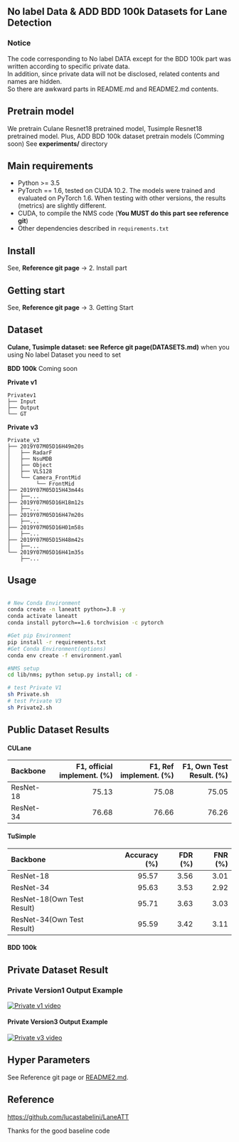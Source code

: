 ## No label Data & ADD BDD 100k Datasets for Lane Detection


### Notice
The code corresponding to No label DATA except for the BDD 100k part was written according to specific private data. <br>
In addition, since private data will not be disclosed, related contents and names are hidden. <br>
So there are awkward parts in README.md and README2.md contents.


## Pretrain model 
We pretrain Culane Resnet18 pretrained model, Tusimple Resnet18 pretrained model.
Plus, ADD BDD 100k dataset pretrain models (Comming soon)
See **experiments/** directory


## Main requirements
- Python >= 3.5
- PyTorch == 1.6, tested on CUDA 10.2. The models were trained and evaluated on PyTorch 1.6. When testing with other versions, the results (metrics) are slightly different.
- CUDA, to compile the NMS code (**You MUST do this part see reference git**)
- Other dependencies described in `requirements.txt`

## Install
See, **Reference git page** -> 2. Install part

## Getting start
See, **Reference git page** -> 3. Getting Start

## Dataset
**Culane, Tusimple dataset: see Referce git page(DATASETS.md)**
when you using No label Dataset you need to set 


**BDD 100k**
Coming soon

**Private v1**
```
Privatev1
├── Input
├── Output
└── GT
```

**Private v3** 
```
Private_v3
├── 2019Y07M05D16H49m20s
│   ├── RadarF
│   ├── NsuMDB
│   ├── Object
│   ├── VLS128
│   └── Camera_FrontMid
│        └── FrontMid
├── 2019Y07M05D15H43m44s
│   ├──...
├── 2019Y07M05D16H18m12s
│   ├──...
├── 2019Y07M05D16H47m20s
│   ├──...
├── 2019Y07M05D16H01m58s
│   ├──...
├── 2019Y07M05D15H48m42s
│   ├──...
└── 2019Y07M05D16H41m35s
    ├──...
```

## Usage
```bash

# New Conda Environment
conda create -n laneatt python=3.8 -y
conda activate laneatt
conda install pytorch==1.6 torchvision -c pytorch

#Get pip Environment
pip install -r requirements.txt
#Get Conda Environment(options)
conda env create -f environment.yaml

#NMS setup
cd lib/nms; python setup.py install; cd -

# test Private V1
sh Private.sh
# test Private V3
sh Private2.sh
```

## Public Dataset Results

#### CULane
|   Backbone    |     F1, official implement. (%)    | F1, Ref implement. (%) | F1, Own Test Result. (%) |
|     :---      |         ---:                       |   ---:                 |   ---:                   | 
| ResNet-18     | 75.13                              |  75.08                 |  75.05                   | 
| ResNet-34     | 76.68                              |  76.66                 |  76.26                   |



#### TuSimple
|   Backbone                |      Accuracy (%)     |      FDR (%)     |      FNR (%)     |
|    :---                   |         ---:          |       ---:       |       ---:       |
| ResNet-18                 |    95.57              |    3.56          |    3.01          |
| ResNet-34                 |    95.63              |    3.53          |    2.92          |
| ResNet-18(Own Test Result)|    95.71              |    3.63          |    3.03          |
| ResNet-34(Own Test Result)|    95.59              |    3.42          |    3.11          |

#### BDD 100k


## Private Dataset Result 

### Private Version1 Output Example

[![Private v1 video](data/figures/Private_v1_somenail.PNG "Private v1 video")](https://drive.google.com/file/d/1Ptx9bdYE5W5oOkGcOfyMWVtjfcCRPw06/view?usp=sharing)

#### Private Version3 Output Example

[![Private v3 video](data/figures/Private_v3_somenail.PNG "Private v3 video")](https://drive.google.com/file/d/1wpSbKLqEqYh0jZXyW-kC9Jf0OOY2-IzG/view?usp=sharing)

## Hyper Parameters
See Reference git page or  [README2.md](README2.md).




## Reference
https://github.com/lucastabelini/LaneATT

Thanks for the good baseline code

